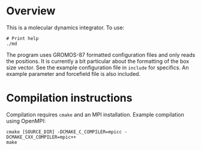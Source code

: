 # Overview

This is a molecular dynamics integrator. To use:

```
# Print help
./md
```

The program uses GROMOS-87 formatted configuration files and only reads the positions. It is currently a bit particular about the formatting of the box size vector. See the example configuration file in `include` for specifics. An example parameter and forcefield file is also included.

# Compilation instructions

Compilation requires `cmake` and an MPI installation. Example compilation using OpenMPI:

```
cmake [SOURCE_DIR] -DCMAKE_C_COMPILER=mpicc -DCMAKE_CXX_COMPILER=mpic++
make
```
